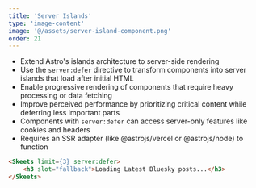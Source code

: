 ```yaml
---
title: 'Server Islands'
type: 'image-content'
image: '@/assets/server-island-component.png'
order: 21
---
```


- Extend Astro's islands architecture to server-side rendering
- Use the `server:defer` directive to transform components into server islands that load after initial HTML
- Enable progressive rendering of components that require heavy processing or data fetching
- Improve perceived performance by prioritizing critical content while deferring less important parts
- Components with `server:defer` can access server-only features like cookies and headers
- Requires an SSR adapter (like @astrojs/vercel or @astrojs/node) to function

```html
<Skeets limit={3} server:defer>
    <h3 slot="fallback">Loading Latest Bluesky posts...</h3>
</Skeets>
```

